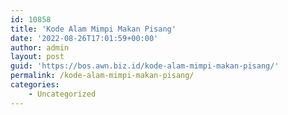 ```yaml
---
id: 10858
title: 'Kode Alam Mimpi Makan Pisang'
date: '2022-08-26T17:01:59+00:00'
author: admin
layout: post
guid: 'https://bos.awn.biz.id/kode-alam-mimpi-makan-pisang/'
permalink: /kode-alam-mimpi-makan-pisang/
categories:
    - Uncategorized
---
```


